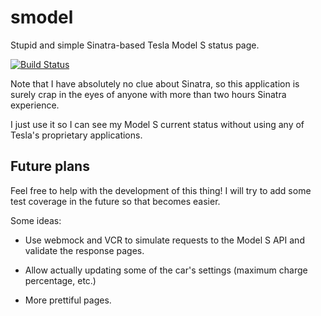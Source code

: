 smodel
======

Stupid and simple Sinatra-based Tesla Model S status page.

[![Build Status](https://travis-ci.org/psy-q/smodel.svg?branch=master)](https://travis-ci.org/psy-q/smodel)

Note that I have absolutely no clue about Sinatra, so this
application is surely crap in the eyes of anyone with more
than two hours Sinatra experience.

I just use it so I can see my Model S current status without
using any of Tesla's proprietary applications.


## Future plans

Feel free to help with the development of this thing! I will
try to add some test coverage in the future so that becomes
easier.

Some ideas:

* Use webmock and VCR to simulate requests to the Model S API and
validate the response pages.

* Allow actually updating some of the car's settings (maximum
charge percentage, etc.)

* More prettiful pages.
